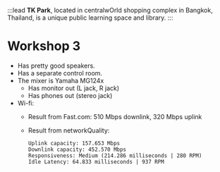 :::lead
**TK Park**, located in centralwOrld shopping complex in Bangkok, Thailand, is a unique public learning space and library.
:::

# Workshop 3

- Has pretty good speakers.
- Has a separate control room.
- The mixer is Yamaha MG124x
   - Has monitor out (L jack, R jack)
   - Has phones out (stereo jack)
- Wi-fi:
   - Result from Fast.com: 510 Mbps downlink, 320 Mbps uplink
   - Result from networkQuality:

     ```
     Uplink capacity: 157.653 Mbps
     Downlink capacity: 452.570 Mbps
     Responsiveness: Medium (214.286 milliseconds | 280 RPM)
     Idle Latency: 64.833 milliseconds | 937 RPM
     ```